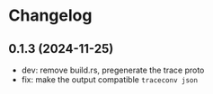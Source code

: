 # Changelog

## 0.1.3 (2024-11-25)

* dev: remove build.rs, pregenerate the trace proto
* fix: make the output compatible `traceconv json`
